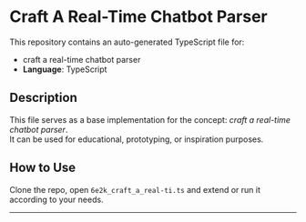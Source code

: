 # Craft A Real-Time Chatbot Parser

This repository contains an auto-generated TypeScript file for:

- craft a real-time chatbot parser
- **Language**: TypeScript

## Description

This file serves as a base implementation for the concept: *craft a real-time chatbot parser*.  
It can be used for educational, prototyping, or inspiration purposes.

## How to Use

Clone the repo, open `6e2k_craft_a_real-ti.ts` and extend or run it according to your needs.

---


